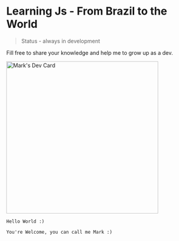 # Learning Js - From Brazil to the World

> Status - always in development

Fill free to share your knowledge and help me to grow up as a dev.

<a href="https://app.daily.dev/MarkP"><img src="https://api.daily.dev/devcards/10cd43fc2ad74fc999acff389c50ea92.png?r=miv" width="400" alt="Mark's Dev Card"/></a>
```
Hello World :)
```

```
You're Welcome, you can call me Mark :)
```
